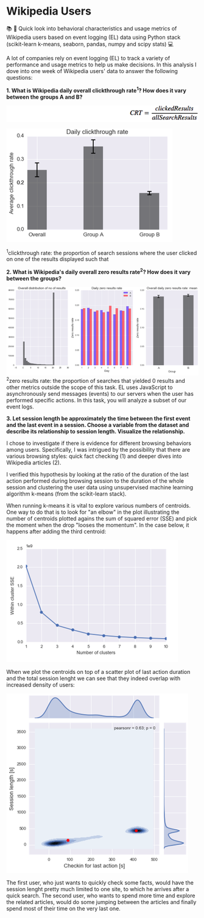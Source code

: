 # Wikipedia Users

📚 👀 Quick look into behavioral characteristics and usage metrics of Wikipedia users based on event logging (EL) data using Python stack (scikit-learn k-means, seaborn, pandas, numpy and scipy stats) 💻


A lot of companies rely on event logging (EL) to track a variety of performance and usage metrics to help us make decisions. In this analysis I dove into one week of Wikipedia users' data to answer the following questions:

**1. What is Wikipedia daily overall clickthrough rate<sup>1</sup>? How does it vary between the groups A and B?**

![equation](equation.png)

![CRT](CRT.png)

<sup>1</sup>clickthrough rate: the proportion of search sessions where the user clicked on one of the results displayed such that 

**2. What is Wikipedia's daily overall zero results rate<sup>2</sup>? How does it vary between the groups?**

![zero_results_rate](zero_results_rate.png)
<sup>2</sup>zero results rate: the proportion of searches that yielded 0 results
and other metrics outside the scope of this task. EL uses JavaScript to asynchronously send messages (events) to our servers when the user has performed specific actions. In this task, you will analyze a subset of our event logs.


**3. Let session length be approximately the time between the first event and the last event in a session. Choose a variable from the dataset and describe its relationship to session length. Visualize the relationship.**

I chose to investigate if there is evidence for different browsing behaviors among users. Specifically, I was intrigued by the possibility that there are various browsing styles: quick fact checking (1) and deeper dives into Wikipedia articles (2). 

I verified this hypothesis by looking at the ratio of the duration of the last action performed during browsing session to the duration of the whole session and clustering the user data using unsupervised machine learning algorithm k-means (from the scikit-learn stack). 

When running k-means it is vital to explore various numbers of centroids. One way to do that is to look for "an elbow" in the plot illustrating the number of centroids plotted agains the sum of squared error (SSE) and pick the moment when the drop "looses the momentum". In the case below, it happens after adding the third centroid:

![no_clusters](no_clusters.png)

When we plot the centroids on top of a scatter plot of last action duration and the total session lenght we can see that they indeed overlap with increased density of users:

![scatter_cluster_centroids](scatter_cluster_centroids.png)

The first user, who just wants to quickly check some facts, would have the session lenght pretty much limited to one site, to which he arrives after a quick search. The second user, who wants to spend more time and explore the related articles, would do some jumping between the articles and finally spend most of their time on the very last one. 




